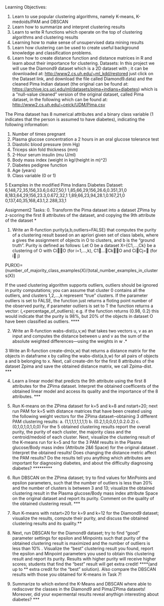 
Learning Objectives:
1.	Learn to use popular clustering algorithms, namely K-means, K-medoids/PAM and DBSCAN 
2.	Learn how to summarize and interpret clustering results
3.	Learn to write R functions which operate on the top of clustering algorithms and clustering results
4.	Learning how to make sense of unsupervised data mining results
5.	Learn how clustering can be used to create useful background knowledge and classification problems. 
6.	Learn how to create distance function and distance matrices in R and learn about their importance for clustering.
Datasets: In this project we will use the  Diamond9 dataset  which is a 2D dataset with ; it can be downloaded at: http://www2.cs.uh.edu/~ml_kdd/restored just click on the Dataset link, and download the file called Diamond9.data) and the cleaned Pima Indian dataset (the original can be found at: https://archive.ics.uci.edu/ml/datasets/pima+indians+diabetes) which is a “null-value cleaned” version of the original dataset, called Pima dataset, in the following which can be found at: http://www2.cs.uh.edu/~ceick/UDM/Pima.csv

The Pima dataset has 8 numerical attributes and a binary class variable (1 indicates that the person is assumed to have diabetes), indicating the following information: 
1. Number of times pregnant 
2. Plasma glucose concentration a 2 hours in an oral glucose tolerance test 
3. Diastolic blood pressure (mm Hg) 
4. Triceps skin fold thickness (mm) 
5. 2-Hour serum insulin (mu U/ml) 
6. Body mass index (weight in kg/(height in m)^2) 
7. Diabetes pedigree function 
8. Age (years) 
9. Class variable (0 or 1) 

5 Examples in the modified Pima Indians Diabetes Dataset:
6,148,72,35,156,33.6,0.627,50,1
1,85,66,29,156,26.6,0.351,31,0
8,183,64,29,156,23.3,0.672,32,1
1,89,66,23,94,28.1,0.167,21,0
0,137,40,35,168,43.1,2.288,33,1

Assignment2 Tasks:
0. Transform the Pima dataset into a dataset ZPima by z-scoring the first 8 attributes of the dataset, and copying the 9th attribute of the dataset *

1. Write an R-function purity(a,b,outliers=FALSE) that computes the purity of a clustering result based on an apriori given set of class labels, where a gives the assignment of objects in O to clusters, and b is the “ground truth”.  Purity is defined as follows: Let 
O be a dataset
X={C1,…,Ck} be a clustering of O with CiO (for i=1,…,k), C1…CkO   and CiCj= (for i j)

PUR(X)= (number_of_majority_class_examples(X)/(total_number_examples_in_clusters(X))

If the used clustering algorithm supports outliers, outliers should be ignored in purity computations; you can assume that cluster 0 contains all the outliers, and clusters 1,2,…,k represent “true” clusters. If the parameter outliers is set to FALSE, the function just returns a floting point number of the observed purity, if parameter outliers is set to T the function returns a vector: (<purity>,<percentage_of_outliers); e.g. if the function returns (0.98, 0.2) this would indicate that the purity is 98%, but 20% of the objects in dataset O have been classified as outliers. ****

2. Write an R-function wabs-dist(u,v,w) that takes two vectors u, v as an input and computes the distance between u and v as the sum of the absolute weighted differences—using the weights in w .*

3 Write an R-function create-dm(x,w) that returns a distance matrix for the objects in dataframe x by calling the wabs-dist(a,b,w) for all pairs of objects a and b belonging to x. Next, call create-dm for the first 8 attributes of the dataset Zpima and save the obtained distance matrix, we call Zpima-dist.  ***

4. Learn a linear model that predicts the 9th attribute using the first 8 attributes for the ZPima dataset. Interpret the obtained coefficents of the obtained linear model and access its quality and the importance of the 8 attributes. ***


5. Run K-means on the ZPima dataset for k=5 and k=8 and nstart=20; next run PAM for k=5 with distance matrices that have been created using the following weight vectors for the ZPima dataset─obtaining 3 different PAM clustering results:
a. (1,1,1,1,1,1,1,1)
b. (0.2,1,0,0,0,1,0.2.0.2)
c. (0,1,0,1,0,1,0,0)
For the 5 obtained clustering results report the overall purity, the purity of each cluster, the majority class and the centroid/medoid of each cluster. Next, visualize the clustering result of the K-means run for k=5 and for the 3 PAM results in the Plasma glucose/Body mass index (Attribute 2&6 Space) for the original dataset . Interpret the obtained results! Does changing the distance metric affect the PAM results? Do the results tell you anything which attributes are important for diagnosing diabetes, and about the difficulty diagnosing diabetes? *********


6. Run DBSCAN on the ZPima dataset; try to find values for MinPoints and epsilon parameters, such that the number of outliers is less than 20% and the number of clusters is between 3 and 13; visualize the obtained clustering result in the Plasma glucose/Body mass index attribute Space on the original dataset and report its purity. Comment on the quality of the obtained clustering result. ***


7. Run K-means with nstart=20 for k=9 and k=12 for the Diamond9 dataset; visualize the results, compute their purity, and discuss the obtained clustering results and its quality.** 


8. Next, run DBSCAN for the Diamond9 dataset; try to find “good” parameter settings  for epsilon and Minpoints such that purity of the obtained clustering result is maximized and the number of outliers is less than 10% . Visualize the “best” clustering result you found, report the epsilon and Minpoint parameters you used to obtain this clustering result and report  its purity. Results with higher purity will receive higher scores; students that find the “best” result will get extra credit! ****(and up to ** extra credit for the “best”
 solution).  Also compare the DBSCAN results with those you obtained for K-means in Task 7!
9. Summarize to which extend the K-Means and DBSCAN where able to rediscover the classes in the Diamond9 and Pima/ZPima datasets! Moreover, did your expermental results reveal anythign interesting about diabetes? ***
